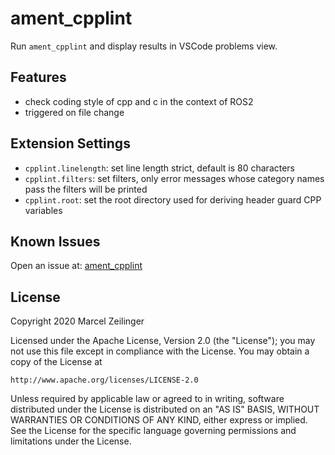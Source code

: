 # ament_cpplint

Run `ament_cpplint` and display results in VSCode problems view.

## Features

* check coding style of cpp and c in the context of ROS2
* triggered on file change

## Extension Settings

* `cpplint.linelength`: set line length strict, default is 80 characters
* `cpplint.filters`: set filters, only error messages whose category names pass the filters will be printed
* `cpplint.root`: set the root directory used for deriving header guard CPP variables

## Known Issues

Open an issue at: [ament_cpplint](https://github.com/Kettenhoax/vscode-ament_cpplint/issues)

## License

Copyright 2020 Marcel Zeilinger

Licensed under the Apache License, Version 2.0 (the "License");
you may not use this file except in compliance with the License.
You may obtain a copy of the License at

    http://www.apache.org/licenses/LICENSE-2.0

Unless required by applicable law or agreed to in writing, software
distributed under the License is distributed on an "AS IS" BASIS,
WITHOUT WARRANTIES OR CONDITIONS OF ANY KIND, either express or implied.
See the License for the specific language governing permissions and
limitations under the License.
